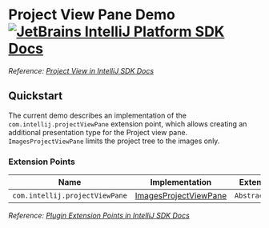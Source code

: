 # Project View Pane Demo [![JetBrains IntelliJ Platform SDK Docs](https://jb.gg/badges/docs.svg)][docs]
*Reference: [Project View in IntelliJ SDK Docs][docs:project_view]*

## Quickstart

The current demo describes an implementation of the `com.intellij.projectViewPane` extension point, which allows creating an additional presentation type for the Project view pane.
`ImagesProjectViewPane` limits the project tree to the images only.

### Extension Points

| Name                           | Implementation                                      | Extension Point Class     |
|--------------------------------|-----------------------------------------------------|---------------------------|
| `com.intellij.projectViewPane` | [ImagesProjectViewPane][file:ImagesProjectViewPane] | `AbstractProjectViewPane` |

*Reference: [Plugin Extension Points in IntelliJ SDK Docs][docs:ep]*


[docs]: https://plugins.jetbrains.com/docs/intellij/
[docs:project_view]: https://plugins.jetbrains.com/docs/intellij/project-view.html
[docs:ep]: https://plugins.jetbrains.com/docs/intellij/plugin-extensions.html

[file:ImagesProjectViewPane]: ./src/main/java/org/intellij/sdk/view/pane/ImagesProjectViewPane.java
